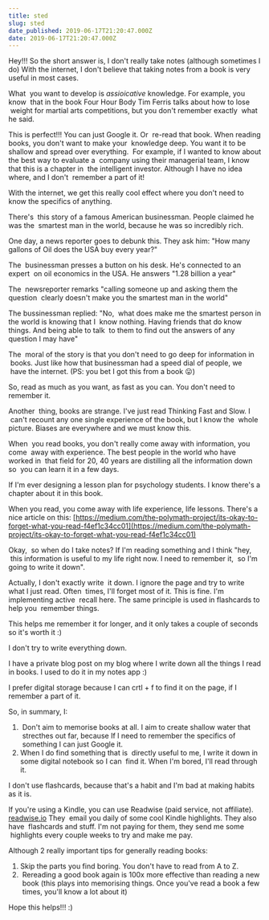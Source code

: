 ```yaml
---
title: sted
slug: sted
date_published: 2019-06-17T21:20:47.000Z
date: 2019-06-17T21:20:47.000Z
---
```


Hey!!!
So the short answer is, I don't really take notes (although sometimes I do)
With the internet, I don't believe that taking notes from a book is very useful in most cases.

What  you want to develop is _assioicative_ knowledge. For example, you know  that in the book Four Hour Body Tim Ferris talks about how to lose  weight for martial arts competitions, but you don't remember exactly  what he said.

This is perfect!!! You can just Google it. Or  re-read that book. When reading books, you don't want to make your  knowledge deep. You want it to be shallow and spread over everything.  For example, if I wanted to know about the best way to evaluate a  company using their managerial team, I know that this is a chapter in  the intelligent investor. Although I have no idea where, and I don't  remember a part of it!

With the internet, we get this really cool effect where you don't need to know the specifics of anything.

There's  this story of a famous American businessman. People claimed he was the  smartest man in the world, because he was so incredibly rich.

One day, a news reporter goes to debunk this. They ask him:
"How many gallons of Oil does the USA buy every year?"

The  businessman presses a button on his desk. He's connected to an expert  on oil economics in the USA. He answers "1.28 billion a year"

The  newsreporter remarks "calling someone up and asking them the question  clearly doesn't make you the smartest man in the world"

The bussinessman replied:
"No,  what does make me the smartest person in the world is knowing that I  know nothing. Having friends that do know things. And being able to talk  to them to find out the answers of any question I may have"

The  moral of the story is that you don't need to go deep for information in  books. Just like how that businessman had a speed dial of people, we  have the internet. (PS: you bet I got this from a book 😛)

So, read as much as you want, as fast as you can. You don't need to remember it. 

Another  thing, books are strange. I've just read Thinking Fast and Slow. I  can't recount any one single experience of the book, but I know the  whole picture. Biases are everywhere and we must know this. 

When  you read books, you don't really come away with information, you come  away with experience. The best people in the world who have worked in  that field for 20, 40 years are distilling all the information down so  you can learn it in a few days. 

If I'm ever designing a lesson plan for psychology students. I know there's a chapter about it in this book.

When you read, you come away with life experience, life lessons. There's a nice article on this:
[https://medium.com/the-polymath-project/its-okay-to-forget-what-you-read-f4ef1c34cc01](https://medium.com/the-polymath-project/its-okay-to-forget-what-you-read-f4ef1c34cc01)

Okay,  so when do I take notes? If I'm reading something and I think "hey,  this information is useful to my life right now. I need to remember it,  so I'm going to write it down".

Actually, I don't exactly write  it down. I ignore the page and try to write what I just read. Often  times, I'll forget most of it. This is fine. I'm implementing active  recall here. The same principle is used in flashcards to help you  remember things. 

This helps me remember it for longer, and it only takes a couple of seconds so it's worth it :)

I don't try to write everything down. 

I have a private blog post on my blog where I write down all the things I read in books. I used to do it in my notes app :) 

I prefer digital storage because I can crtl + f to find it on the page, if I remember a part of it.

So, in summary, I:
1.  Don't aim to memorise books at all. I aim to create shallow water that  strecthes out far, because If I need to remember the specifics of  something I can just Google it.
2. When I do find something that is  directly useful to me, I write it down in some digital notebook so I can  find it. When I'm bored, I'll read through it.

I don't use flashcards, because that's a habit and I'm bad at making habits as it is. 

If you're using a Kindle, you can use Readwise (paid service, not affiliate).
[readwise.io](http://readwise.io)
They  email you daily of some cool Kindle highlights. They also have  flashcards and stuff. I'm not paying for them, they send me some  highlights every couple weeks to try and make me pay.

Although 2 really important tips for generally reading books:
1. Skip the parts you find boring. You don't have to read from A to Z.
2.  Rereading a good book again is 100x more effective than reading a new  book (this plays into memorising things. Once you've read a book a few  times, you'll know a lot about it)

Hope this helps!!! :)
